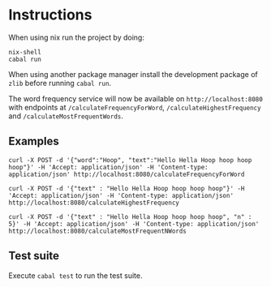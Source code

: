 # Instructions
When using nix run the project by doing:
```
nix-shell
cabal run
```

When using another package manager install the development package of `zlib` before running `cabal run`.

The word frequency service will now be available on `http://localhost:8080` with endpoints at 
`/calculateFrequencyForWord`, `/calculateHighestFrequency` and `/calculateMostFrequentWords`.  

## Examples

```
curl -X POST -d '{"word":"Hoop", "text":"Hello Hella Hoop hoop hoop hoop"}' -H 'Accept: application/json' -H 'Content-type: application/json' http://localhost:8080/calculateFrequencyForWord
```
```
curl -X POST -d '{"text" : "Hello Hella Hoop hoop hoop hoop"}' -H 'Accept: application/json' -H 'Content-type: application/json' http://localhost:8080/calculateHighestFrequency
```
```
curl -X POST -d '{"text" : "Hello Hella Hoop hoop hoop hoop", "n" : 5}' -H 'Accept: application/json' -H 'Content-type: application/json' http://localhost:8080/calculateMostFrequentNWords
```

## Test suite
Execute `cabal test` to run the test suite.